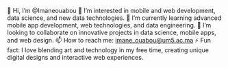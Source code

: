👋 Hi, I’m @Imaneouabou
👀 I’m interested in mobile and web development, data science, and new data technologies.
🌱 I’m currently learning advanced mobile app development, web technologies, and data engineering.
💞️ I’m looking to collaborate on innovative projects in data science, mobile apps, and web design.
📫 How to reach me: imane_ouabou@um5.ac.ma
⚡ Fun fact: I love blending art and technology in my free time, creating unique digital designs and interactive web experiences.

